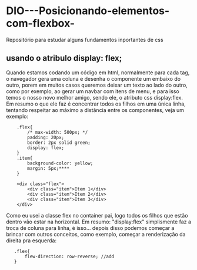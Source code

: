 # DIO---Posicionando-elementos-com-flexbox-
Repositório para estudar alguns fundamentos inportantes de css

## usando o atribulo display: flex;

Quando estamos codando um código em html, normalmente para cada tag, o navegador gera uma coluna e desenha o componente um embaixo do outro, porem em muitos casos queremos deixar um texto ao lado do outro, como por exemplo, ao gerar um navbar com itens de menu, e para isso temos o nosso novo melhor amigo, sendo ele, o atributo css display:flex. Em resumo o que ele faz é concentrar todos os filhos em uma única linha, tentando respeitar ao máximo a distância entre os componentes, veja um exemplo:

```
    .flex{
        /* max-width: 500px; */ 
        padding: 20px;
        border: 2px solid green;
        display: flex;
    }
    .item{
        background-color: yellow;
        margin: 5px;****
    }

    <div class="flex">
        <div class="item">Item 1</div>
        <div class="item">Item 2</div>
        <div class="item">Item 3</div>
    </div>

```

 Como eu usei a classe flex no container pai, logo todos os filhos que estão dentro vão estar na horizontal. Em resumo: "display:flex" simplismente faz a troca de coluna para linha, é isso... depois disso podemos começar a brincar com outros conceitos, como exemplo, começar a renderização da direita pra esquerda:

 ```
    .flex{
        flew-direction: row-reverse; //add 
    }
 
 ```

